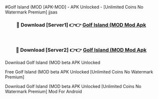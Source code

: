 #Golf Island (MOD [APK-MOD] - APK Unlocked - [Unlimited Coins No Watermark Premium] jjsas



<div align="center">

<h3>🔴 Download [Server1] 👉👉 <a href="https://momento.my/?title=Golf_Island_(MOD">Golf Island (MOD Mod Apk</a></h3><br>

<h3>🔴 Download [Server2] 👉👉 <a href="https://momento.my/?title=Golf_Island_(MOD">Golf Island (MOD Mod Apk</a></h3>
</div>



Download Golf Island (MOD beta APK Unlocked

Free Golf Island (MOD beta APK Unlocked [Unlimited Coins No Watermark Premium]

Download Golf Island (MOD beta APK Unlocked [Unlimited Coins No Watermark Premium] Mod For Android
